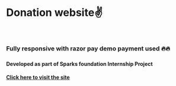 <h1>Donation website✌ </h1>
<br>
<h3>Fully responsive with razor pay demo payment used 🔥🔥<h3>
<h4>Developed as part of Sparks foundation Internship Project<h4>
<a href="https://pawsdonation.netlify.app/">Click here to visit the site</a>
